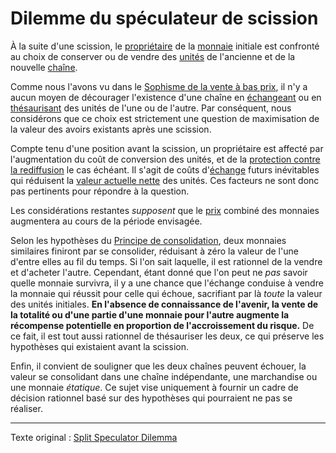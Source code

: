 Dilemme du spéculateur de scission
==================================

À la suite d'une scission, le [propriétaire](ch101-glossary.md#propriétaire) de la [monnaie](ch101-glossary.md#monnaie) initiale est confronté au choix de conserver ou de vendre des [unités](ch101-glossary.md#unité) de l'ancienne et de la nouvelle [chaîne](ch101-glossary.md#chaîne).

Comme nous l'avons vu dans le [Sophisme de la vente à bas prix](ch049-dumping-fallacy.md), il n'y a aucun moyen de décourager l'existence d'une chaîne en [échangeant](ch101-glossary.md#échange) ou en [thésaurisant](https://fr.wikipedia.org/wiki/Th%C3%A9saurisation) des unités de l'une ou de l'autre. Par conséquent, nous considérons que ce choix est strictement une question de maximisation de la valeur des avoirs existants après une scission.

Compte tenu d'une position avant la scission, un propriétaire est affecté par l'augmentation du coût de conversion des unités, et de la [protection contre la rediffusion](ch076-replay-protection-fallacy.md) le cas échéant. Il s'agit de coûts d'[échange](ch101-glossary.md#commerce) futurs inévitables qui réduisent la [valeur actuelle nette](https://fr.wikipedia.org/wiki/Valeur_actuelle_nette) des unités. Ces facteurs ne sont donc pas pertinents pour répondre à la question.

Les considérations restantes *supposent* que le [prix](ch101-glossary.md#prix) combiné des monnaies augmentera au cours de la période envisagée.

Selon les hypothèses du [Principe de consolidation](ch020-consolidation-principle.md), deux monnaies similaires finiront par se consolider, réduisant à zéro la valeur de l'une d'entre elles au fil du temps. Si l'on sait laquelle, il est rationnel de la vendre et d'acheter l'autre. Cependant, étant donné que l'on peut ne *pas* savoir quelle monnaie survivra, il y a une chance que l'échange conduise à vendre la monnaie qui réussit pour celle qui échoue, sacrifiant par là *toute* la valeur des unités initiales. **En l'absence de connaissance de l'avenir, la vente de la totalité ou d'une partie d'une monnaie pour l'autre augmente la récompense potentielle en proportion de l'accroissement du risque.** De ce fait, il est tout aussi rationnel de thésauriser les deux, ce qui préserve les hypothèses qui existaient avant la scission.

Enfin, il convient de souligner que les deux chaînes peuvent échouer, la valeur se consolidant dans une chaîne indépendante, une marchandise ou une monnaie *étatique*. Ce sujet vise uniquement à fournir un cadre de décision rationnel basé sur des hypothèses qui pourraient ne pas se réaliser.

---

Texte original : [Split Speculator Dilemma](https://github.com/libbitcoin/libbitcoin-system/wiki/Split-Speculator-Dilemma)